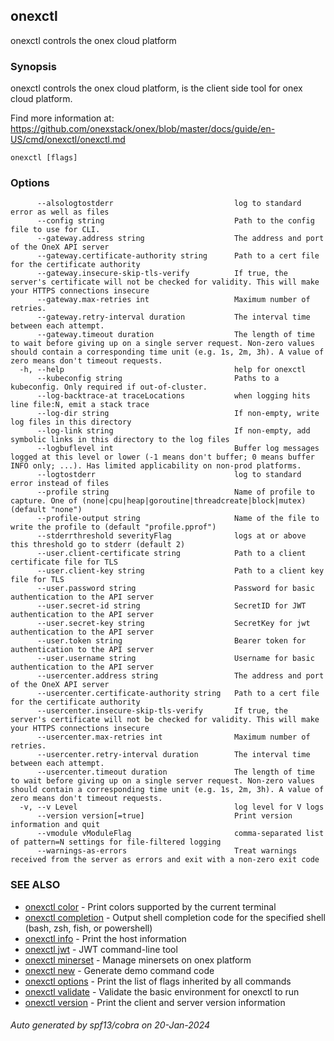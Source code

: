 ## onexctl

onexctl controls the onex cloud platform

### Synopsis

onexctl controls the onex cloud platform, is the client side tool for onex cloud platform.

 Find more information at: https://github.com/onexstack/onex/blob/master/docs/guide/en-US/cmd/onexctl/onexctl.md

```
onexctl [flags]
```

### Options

```
      --alsologtostderr                           log to standard error as well as files
      --config string                             Path to the config file to use for CLI.
      --gateway.address string                    The address and port of the OneX API server
      --gateway.certificate-authority string      Path to a cert file for the certificate authority
      --gateway.insecure-skip-tls-verify          If true, the server's certificate will not be checked for validity. This will make your HTTPS connections insecure
      --gateway.max-retries int                   Maximum number of retries.
      --gateway.retry-interval duration           The interval time between each attempt.
      --gateway.timeout duration                  The length of time to wait before giving up on a single server request. Non-zero values should contain a corresponding time unit (e.g. 1s, 2m, 3h). A value of zero means don't timeout requests.
  -h, --help                                      help for onexctl
      --kubeconfig string                         Paths to a kubeconfig. Only required if out-of-cluster.
      --log-backtrace-at traceLocations           when logging hits line file:N, emit a stack trace
      --log-dir string                            If non-empty, write log files in this directory
      --log-link string                           If non-empty, add symbolic links in this directory to the log files
      --logbuflevel int                           Buffer log messages logged at this level or lower (-1 means don't buffer; 0 means buffer INFO only; ...). Has limited applicability on non-prod platforms.
      --logtostderr                               log to standard error instead of files
      --profile string                            Name of profile to capture. One of (none|cpu|heap|goroutine|threadcreate|block|mutex) (default "none")
      --profile-output string                     Name of the file to write the profile to (default "profile.pprof")
      --stderrthreshold severityFlag              logs at or above this threshold go to stderr (default 2)
      --user.client-certificate string            Path to a client certificate file for TLS
      --user.client-key string                    Path to a client key file for TLS
      --user.password string                      Password for basic authentication to the API server
      --user.secret-id string                     SecretID for JWT authentication to the API server
      --user.secret-key string                    SecretKey for jwt authentication to the API server
      --user.token string                         Bearer token for authentication to the API server
      --user.username string                      Username for basic authentication to the API server
      --usercenter.address string                 The address and port of the OneX API server
      --usercenter.certificate-authority string   Path to a cert file for the certificate authority
      --usercenter.insecure-skip-tls-verify       If true, the server's certificate will not be checked for validity. This will make your HTTPS connections insecure
      --usercenter.max-retries int                Maximum number of retries.
      --usercenter.retry-interval duration        The interval time between each attempt.
      --usercenter.timeout duration               The length of time to wait before giving up on a single server request. Non-zero values should contain a corresponding time unit (e.g. 1s, 2m, 3h). A value of zero means don't timeout requests.
  -v, --v Level                                   log level for V logs
      --version version[=true]                    Print version information and quit
      --vmodule vModuleFlag                       comma-separated list of pattern=N settings for file-filtered logging
      --warnings-as-errors                        Treat warnings received from the server as errors and exit with a non-zero exit code
```

### SEE ALSO

* [onexctl color](onexctl_color.md)	 - Print colors supported by the current terminal
* [onexctl completion](onexctl_completion.md)	 - Output shell completion code for the specified shell (bash, zsh, fish, or powershell)
* [onexctl info](onexctl_info.md)	 - Print the host information
* [onexctl jwt](onexctl_jwt.md)	 - JWT command-line tool
* [onexctl minerset](onexctl_minerset.md)	 - Manage minersets on onex platform
* [onexctl new](onexctl_new.md)	 - Generate demo command code
* [onexctl options](onexctl_options.md)	 - Print the list of flags inherited by all commands
* [onexctl validate](onexctl_validate.md)	 - Validate the basic environment for onexctl to run
* [onexctl version](onexctl_version.md)	 - Print the client and server version information

###### Auto generated by spf13/cobra on 20-Jan-2024
